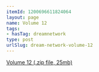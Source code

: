 ```yaml
---
itemId: 1200696611824064
layout: page
name: Volume 12
tags:
- hasTag: dreamnetwork
type: post
urlSlug: dream-network-volume-12
---
```

<a href="files/Volume_12.zip" download>Volume 12 (.zip file, 25mb)</a>